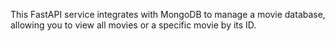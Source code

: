 This FastAPI service integrates with MongoDB to manage a movie database, allowing you to view all movies or a specific movie by its ID. 
